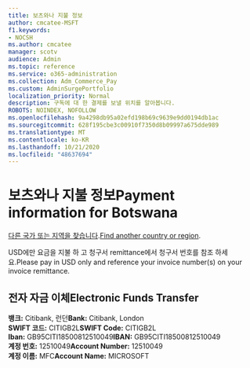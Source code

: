 ```yaml
---
title: 보츠와나 지불 정보
author: cmcatee-MSFT
f1.keywords:
- NOCSH
ms.author: cmcatee
manager: scotv
audience: Admin
ms.topic: reference
ms.service: o365-administration
ms.collection: Adm_Commerce_Pay
ms.custom: AdminSurgePortfolio
localization_priority: Normal
description: 구독에 대 한 결제를 보낼 위치를 알아봅니다.
ROBOTS: NOINDEX, NOFOLLOW
ms.openlocfilehash: 9a4298db95a02efd198b69c9639e9dd0194db1ac
ms.sourcegitcommit: 628f195cbe3c00910f7350d8b09997a675dde989
ms.translationtype: MT
ms.contentlocale: ko-KR
ms.lasthandoff: 10/21/2020
ms.locfileid: "48637694"
---
```

# <a name="payment-information-for-botswana"></a><span data-ttu-id="a9907-103">보츠와나 지불 정보</span><span class="sxs-lookup"><span data-stu-id="a9907-103">Payment information for Botswana</span></span>

<span data-ttu-id="a9907-104">[다른 국가 또는 지역을 찾습니다](../billing-and-payments/pay-for-your-subscription.md).</span><span class="sxs-lookup"><span data-stu-id="a9907-104">[Find another country or region](../billing-and-payments/pay-for-your-subscription.md).</span></span>

<span data-ttu-id="a9907-105">USD에만 요금을 지불 하 고 청구서 remittance에서 청구서 번호를 참조 하세요.</span><span class="sxs-lookup"><span data-stu-id="a9907-105">Please pay in USD only and reference your invoice number(s) on your invoice remittance.</span></span>

## <a name="electronic-funds-transfer"></a><span data-ttu-id="a9907-106">전자 자금 이체</span><span class="sxs-lookup"><span data-stu-id="a9907-106">Electronic Funds Transfer</span></span>

<span data-ttu-id="a9907-107">**뱅크:** Citibank, 런던</span><span class="sxs-lookup"><span data-stu-id="a9907-107">**Bank:** Citibank, London</span></span>  
<span data-ttu-id="a9907-108">**SWIFT 코드:** CITIGB2L</span><span class="sxs-lookup"><span data-stu-id="a9907-108">**SWIFT Code:** CITIGB2L</span></span>  
<span data-ttu-id="a9907-109">**Iban:** GB95CITI18500812510049</span><span class="sxs-lookup"><span data-stu-id="a9907-109">**IBAN:** GB95CITI18500812510049</span></span>  
<span data-ttu-id="a9907-110">**계정 번호:** 12510049</span><span class="sxs-lookup"><span data-stu-id="a9907-110">**Account Number:** 12510049</span></span>  
<span data-ttu-id="a9907-111">**계정 이름:** MFC</span><span class="sxs-lookup"><span data-stu-id="a9907-111">**Account Name:** MICROSOFT</span></span>  